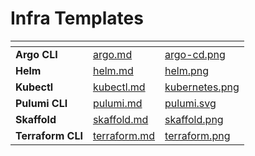 # Infra Templates

<table data-card-size="large" data-view="cards"><thead><tr><th></th><th data-hidden data-card-target data-type="content-ref"></th><th data-hidden data-card-cover data-type="files"></th></tr></thead><tbody><tr><td><strong>Argo CLI</strong></td><td><a href="../ci-cd/argo.md">argo.md</a></td><td><a href="../../../.gitbook/assets/argo-cd.png">argo-cd.png</a></td></tr><tr><td><strong>Helm</strong></td><td><a href="helm.md">helm.md</a></td><td><a href="../../../.gitbook/assets/helm.png">helm.png</a></td></tr><tr><td><strong>Kubectl</strong></td><td><a href="kubectl.md">kubectl.md</a></td><td><a href="../../../.gitbook/assets/kubernetes.png">kubernetes.png</a></td></tr><tr><td><strong>Pulumi CLI</strong></td><td><a href="pulumi.md">pulumi.md</a></td><td><a href="../../../.gitbook/assets/pulumi.svg">pulumi.svg</a></td></tr><tr><td><strong>Skaffold</strong></td><td><a href="../../common-tools/infra/skaffold.md">skaffold.md</a></td><td><a href="../../../.gitbook/assets/skaffold.png">skaffold.png</a></td></tr><tr><td><strong>Terraform CLI</strong></td><td><a href="terraform.md">terraform.md</a></td><td><a href="../../../.gitbook/assets/terraform.png">terraform.png</a></td></tr></tbody></table>
